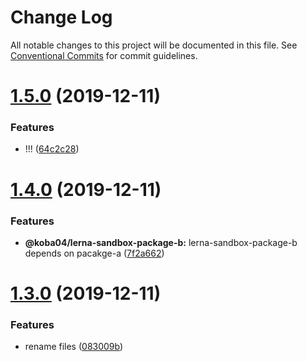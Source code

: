# Change Log

All notable changes to this project will be documented in this file.
See [Conventional Commits](https://conventionalcommits.org) for commit guidelines.

# [1.5.0](https://github.com/koba04/lerna-sandbox/compare/@koba04/lerna-sandbox-package-b@1.4.0...@koba04/lerna-sandbox-package-b@1.5.0) (2019-12-11)


### Features

* !!! ([64c2c28](https://github.com/koba04/lerna-sandbox/commit/64c2c28ba71d9e12867105d2996c1f072d858e90))





# [1.4.0](https://github.com/koba04/lerna-sandbox/compare/@koba04/lerna-sandbox-package-b@1.3.0...@koba04/lerna-sandbox-package-b@1.4.0) (2019-12-11)


### Features

* **@koba04/lerna-sandbox-package-b:** lerna-sandbox-package-b depends on pacakge-a ([7f2a662](https://github.com/koba04/lerna-sandbox/commit/7f2a66294e68f817a70aa3a6304fdfb39f2fe968))





# [1.3.0](https://github.com/koba04/lerna-sandbox/compare/@koba04/lerna-sandbox-package-b@1.1.0...@koba04/lerna-sandbox-package-b@1.3.0) (2019-12-11)


### Features

* rename files ([083009b](https://github.com/koba04/lerna-sandbox/commit/083009b1e031b9806f65cd3c90dbcfdd691f4a08))
